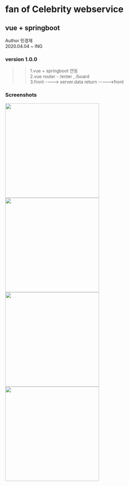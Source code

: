 fan of Celebrity webservice
============ 
vue + springboot
- 
Author 민경재 <br>
2020.04.04 ~ ING <br>

### version 1.0.0
>>1.vue + springboot 연동<br>
>>2.vue router - /enter , /board<br>
>>3.front ----> server.data return ----->front<br>

### Screenshots

<div>
    <img width ="300" src = "https://user-images.githubusercontent.com/43604493/80437213-feda0c00-893b-11ea-8085-17004f8fd2e8.JPG">
    <img width ="300" src = "https://user-images.githubusercontent.com/43604493/80437214-ff72a280-893b-11ea-96f0-9a2a3dbce99b.JPG">
</div>
<div>
    <img width ="300" src = "https://user-images.githubusercontent.com/43604493/80437111-bb7f9d80-893b-11ea-8a69-a0b53772e4ca.JPG">
    <img width ="300" src = "https://user-images.githubusercontent.com/43604493/80437113-bcb0ca80-893b-11ea-932e-fabff2ea0c47.JPG">
</div>

